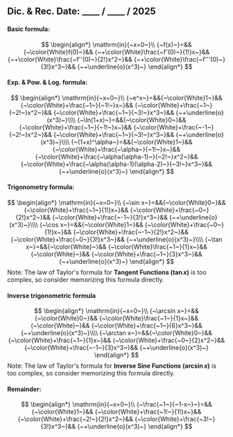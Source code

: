 ## Dic. & Rec. Date: \_\_\_\_ / \_\_\_\_ / 2025
#### Basic formula:
$$
\begin{align*}
\mathrm{in}{~x=0~}\\
{~f(x)~}=&&{~\color{White}f(0)~}&&
{~+\color{White}\frac{~f'(0)~}{1!}x~}&&
{~+\color{White}\frac{~f''(0)~}{2!}x^2~}&&
{~+\color{White}\frac{~f'''(0)~}{3!}x^3~}&&
{~+\underline{o}(x^3)~}
\end{align*}
$$
#### Exp. & Pow. & Log. formula:
$$
\begin{align*}
\mathrm{in}{~x=0~}\\
{~e^x~}=&&{~\color{White}1~}&&
{~\color{White}+\frac{~1~}{~1!~}x~}&&
{~\color{White}+\frac{~1~}{~2!~}x^2~}&&
{~\color{White}+\frac{~1~}{~3!~}x^3~}&&
{~+\underline{o}(x^3)~}\\\\
{~\ln(1+x)~}=&&{~\color{White}0~}&&
{~\color{White}+\frac{~1~}{~1!~}x~}&&
{~\color{White}+\frac{~-1~}{~2!~}x^2~}&&
{~\color{White}+\frac{~1~}{~3!~}x^3~}&&
{~+\underline{o}(x^3)~}\\\\
{~(1+x)^\alpha~}=&&{~\color{White}1~}&&
{~\color{White}+\frac{~\alpha~}{~1!~}x~}&&
{~\color{White}+\frac{~\alpha(\alpha-1)~}{~2!~}x^2~}&&
{~\color{White}+\frac{~\alpha(\alpha-1)(\alpha-2)~}{~3!~}x^3~}&&
{~+\underline{o}(x^3)~}
\end{align*}
$$
#### Trigonometry formula:
$$
\begin{align*}
\mathrm{in}{~x=0~}\\
{~\sin x~}=&&{~\color{White}0~}&&
{~\color{White}+\frac{~1~}{1!}x~}&&
{~\color{White}+\frac{~0~}{2!}x^2~}&&
{~\color{White}+\frac{~-1~}{3!}x^3~}&&
{~+\underline{o}(x^3)~}\\\\
{~\cos x~}=&&{~\color{White}1~}&&
{~\color{White}+\frac{~0~}{1!}x~}&&
{~\color{White}+\frac{~-1~}{2!}x^2~}&&
{~\color{White}+\frac{~0~}{3!}x^3~}&&
{~+\underline{o}(x^3)~}\\\\
{~\tan x~}=&&{~\color{White}~}&&
{~\color{White}\frac{~1~}{1}x~}&&
{~\color{White}~}&&
{~\color{White}+\frac{~1~}{3}x^3~}&&
{~+\underline{o}(x^3)~}
\end{align*}
$$
Note: The law of Taylor's formula for **Tangent Functions ($\tan x$)** is too complex, so consider memorizing this formula directly.
#### Inverse trigonometric formula
$$
\begin{align*}
\mathrm{in}{~x=0~}\\
{~\arcsin x~}=&&{~\color{White}0~}&&
{~\color{White}\frac{~1~}{1}x~}&&
{~\color{White}~}&&
{~\color{White}+\frac{~1~}{6}x^3~}&&
{~+\underline{o}(x^3)~}\\\\
{~\arctan x~}=&&{~\color{White}0~}&&
{~\color{White}+\frac{~1~}{1}x~}&&
{~\color{White}+\frac{~0~}{2}x^2~}&&
{~\color{White}+\frac{~-1~}{3}x^3~}&&
{~+\underline{o}(x^3)~}
\end{align*}
$$
Note: The law of Taylor's formula for **Inverse Sine Functions ($\arcsin x$)** is too complex, so consider memorizing this formula directly.
#### Remainder:
$$
\begin{align*}
\mathrm{in}{~x=0~}\\
{~\frac{~1~}{~1-x~}~}=&&{~\color{White}1~}&&
{~\color{White}+\frac{~1!~}{1!}x~}&&
{~\color{White}+\frac{~2!~}{2!}x^2~}&&
{~\color{White}+\frac{~3!~}{3!}x^3~}&&
{~+\underline{o}(x^3)~}
\end{align*}
$$